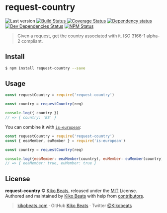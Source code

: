 # request-country

![Last version](https://img.shields.io/github/tag/Kikobeats/request-country.svg?style=flat-square)
[![Build Status](https://img.shields.io/travis/com/Kikobeats/request-country/master.svg?style=flat-square)](https://travis-ci.com/Kikobeats/request-country)
[![Coverage Status](https://img.shields.io/coveralls/Kikobeats/request-country.svg?style=flat-square)](https://coveralls.io/github/Kikobeats/request-country)
[![Dependency status](https://img.shields.io/david/Kikobeats/request-country.svg?style=flat-square)](https://david-dm.org/Kikobeats/request-country)
[![Dev Dependencies Status](https://img.shields.io/david/dev/Kikobeats/request-country.svg?style=flat-square)](https://david-dm.org/Kikobeats/request-country#info=devDependencies)
[![NPM Status](https://img.shields.io/npm/dm/request-country.svg?style=flat-square)](https://www.npmjs.org/package/request-country)

> Given a request, get the country associated with it. ISO 3166-1 alpha-2 compliant.

## Install

```bash
$ npm install request-country --save
```

## Usage

```js
const requestCountry = require('request-country')

const country = requestCountry(req)

console.log({ country })
// => { country: 'ES' }
```

You can combine it with [`is-european`](https://github.com/Kikobeats/is-european):

```js
const requestCountry = require('request-country')
const { eeaMember, euMember } = require('is-european')

const country = requestCountry(req)

console.log({eeaMember: eeaMember(country), euMember: euMember(country) })
// => { eeaMember: true, euMember: true }
```

## License

**request-country** © [Kiko Beats](https://kikobeats.com), released under the [MIT](https://github.com/Kikobeats/request-country/blob/master/LICENSE.md) License.<br>
Authored and maintained by [Kiko Beats](https://kikobeats.com) with help from [contributors](https://github.com/Kikobeats/request-country/contributors).

> [kikobeats.com](https://kikobeats.com) · GitHub [Kiko Beats](https://github.com/Kikobeats) · Twitter [@Kikobeats](https://twitter.com/Kikobeats)

